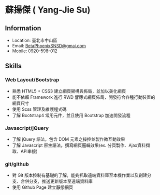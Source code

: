 # 蘇揚傑 ( Yang-Jie Su)

## Information

* Location: 臺北市中山區
* Email: BetaPhoenixSNSD@gmai.com
* Mobile: 0920-598-012


## Skills

### Web Layout/Bootstrap
<ul>
<li>熟悉 HTML5 + CSS3 建立網頁架構與佈局，並加以美化網頁</li>
<li>能不依賴 Framework 進行 RWD 響應式網頁佈局，開發符合各種行動裝置的網頁尺寸</li>
<li>使用 Scss 管理及維護程式碼</li>
<li>了解 Bootstrap4 常用元件，並且使用 Bootstrap 加速開發流程</li>
</ul>

### Javascript/jQuery
<ul>
<li>了解 jQuery 語法，包含 DOM 元素之操控並製作微互動效果</li>
<li>了解 Javascript 原生語法，撰寫網頁邏輯效果(ex. 分頁製作、Ajax資料擷取、API串接)</li>
</ul>


### git/github
<ul>
<li>對 Git 版本控制有基礎的了解，能夠抓取遠端資料庫至本機作業以及創建分支、合併分支，推送更新版本至遠端資料庫</li>
<li>使用 Github Page 建立靜態網頁</li>
</ul>
